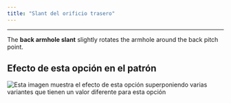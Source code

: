 ```yaml
---
title: "Slant del orificio trasero"
---
```


***

The **back armhole slant** slightly rotates the armhole around the back pitch point.

## Efecto de esta opción en el patrón

![Esta imagen muestra el efecto de esta opción superponiendo varias variantes que tienen un valor diferente para esta opción](noble_backarmholeslant_sample.svg "Efecto de esta opción en el patrón")
